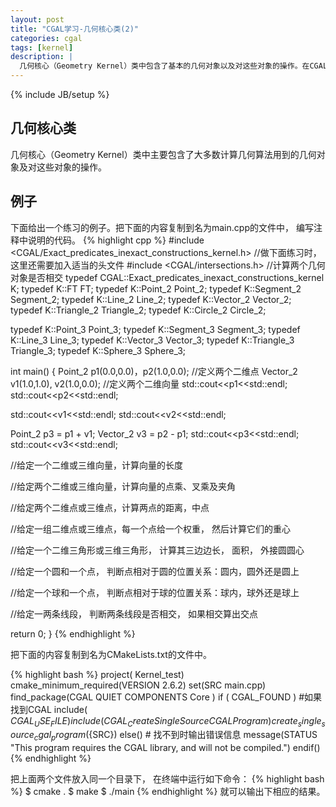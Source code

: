 ```yaml
---
layout: post
title: "CGAL学习-几何核心类(2)"
categories: cgal
tags: [kernel]
description: |
  几何核心（Geometry Kernel）类中包含了基本的几何对象以及对这些对象的操作。在CGAL中几何核心往往以Traits class的方式通过模板参数传递给更具体的计算几何数据结构和算法使用。
---
```

{% include JB/setup %}

## 几何核心类

几何核心（Geometry Kernel）类中主要包含了大多数计算几何算法用到的几何对象及对这些对象的操作。

## 例子
下面给出一个练习的例子。把下面的内容复制到名为main.cpp的文件中， 编写注释中说明的代码。
{% highlight cpp %}
#include <CGAL/Exact_predicates_inexact_constructions_kernel.h>
//做下面练习时， 这里还需要加入适当的头文件
#include <CGAL/intersections.h> //计算两个几何对象是否相交
typedef CGAL::Exact_predicates_inexact_constructions_kernel K;
typedef K::FT FT;
typedef K::Point_2 Point_2;
typedef K::Segment_2 Segment_2;
typedef K::Line_2 Line_2;
typedef K::Vector_2 Vector_2;
typedef K::Triangle_2 Triangle_2;
typedef K::Circle_2 Circle_2;

typedef K::Point_3 Point_3;
typedef K::Segment_3 Segment_3;
typedef K::Line_3 Line_3;
typedef K::Vector_3 Vector_3;
typedef K::Triangle_3 Triangle_3;
typedef K::Sphere_3 Sphere_3;

int main()
{
  Point_2 p1(0.0,0.0)，p2(1.0,0.0); //定义两个二维点
  Vector_2 v1(1.0,1.0), v2(1.0,0.0); //定义两个二维向量
  std::cout<<p1<<std::endl;
  std::cout<<p2<<std::endl;

  std::cout<<v1<<std::endl;
  std::cout<<v2<<std::endl;

  Point_2 p3 = p1 + v1;
  Vector_2 v3 = p2 - p1;
  std::cout<<p3<<std::endl;
  std::cout<<v3<<std::endl;
  
  //给定一个二维或三维向量，计算向量的长度

  //给定两个二维或三维向量，计算向量的点乘、叉乘及夹角
  
  //给定两个二维点或三维点，计算两点的距离，中点
 
  //给定一组二维点或三维点，每一个点给一个权重， 然后计算它们的重心

  //给定一个二维三角形或三维三角形， 计算其三边边长， 面积， 外接圆圆心

  //给定一个圆和一个点， 判断点相对于圆的位置关系：圆内，圆外还是圆上

  //给定一个球和一个点， 判断点相对于球的位置关系：球内，球外还是球上

  //给定一两条线段， 判断两条线段是否相交， 如果相交算出交点

  return 0;
}
{% endhighlight %}

把下面的内容复制到名为CMakeLists.txt的文件中。

{% highlight bash %}
project( Kernel_test)
cmake_minimum_required(VERSION 2.6.2) 
set(SRC main.cpp)
find_package(CGAL QUIET COMPONENTS Core ) 
if ( CGAL_FOUND ) #如果找到CGAL
  include( ${CGAL_USE_FILE} ) 
  include( CGAL_CreateSingleSourceCGALProgram )
  create_single_source_cgal_program(${SRC})
else() # 找不到时输出错误信息
    message(STATUS "This program requires the CGAL library, and will not be compiled.")
endif()
{% endhighlight %}

把上面两个文件放入同一个目录下， 在终端中运行如下命令：
{% highlight bash %}
$ cmake .
$ make
$ ./main
{% endhighlight %}
就可以输出下相应的结果。

